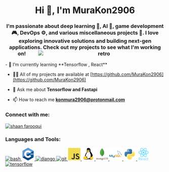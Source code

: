 <h1 align="center">Hi 👋, I'm MuraKon2906</h1>
<h3 align="center">I'm passionate about deep learning 🧠, AI 🤖, game development 🎮, DevOps ⚙️, and various miscellaneous projects 🌟. I love exploring innovative solutions and building next-gen applications. Check out my projects to see what I'm working on!
<img align ="right" alt="retro" width="400" src="https://www.google.com/imgres?q=gifs&imgurl=https%3A%2F%2Feurope1.discourse-cdn.com%2Ffigma%2Foriginal%2F3X%2F7%2F1%2F7105e9c010b3d1f0ea893ed5ca3bd58e6cec090e.gif&imgrefurl=https%3A%2F%2Fforum.figma.com%2Ft%2Feasily-copy-and-paste-animated-giffs-in-figjam-like-you-can-in-miro%2F65339&docid=_lHLee7RzdIXKM&tbnid=1HgvkAv0LBXdCM&vet=12ahUKEwib89eD0YeHAxUTRmcHHffaCxAQM3oECBUQAA..i&w=800&h=600&hcb=2&ved=2ahUKEwib89eD0YeHAxUTRmcHHffaCxAQM3oECBUQAA">
</h3>
- 🌱 I’m currently learning **Tensorflow , React**

- 👨‍💻 All of my projects are available at [https://github.com/MuraKon2906](https://github.com/MuraKon2906)

- 💬 Ask me about **Tensorflow and Fastapi**

- 📫 How to reach me **konmura2906@protonmail.com**

<h3 align="left">Connect with me:</h3>
<p align="left">
<a href="https://www.linkedin.com/in/shaan-farooqui-274062220/" target="blank"><img align="center" src="https://raw.githubusercontent.com/rahuldkjain/github-profile-readme-generator/master/src/images/icons/Social/linked-in-alt.svg" alt="shaan farooqui" height="30" width="40" /></a>
</p>

<h3 align="left">Languages and Tools:</h3>
<p align="left"> <a href="https://www.gnu.org/software/bash/" target="_blank" rel="noreferrer"> <img src="https://www.vectorlogo.zone/logos/gnu_bash/gnu_bash-icon.svg" alt="bash" width="40" height="40"/> </a> <a href="https://www.w3schools.com/cpp/" target="_blank" rel="noreferrer"> <img src="https://raw.githubusercontent.com/devicons/devicon/master/icons/cplusplus/cplusplus-original.svg" alt="cplusplus" width="40" height="40"/> </a> <a href="https://www.djangoproject.com/" target="_blank" rel="noreferrer"> <img src="https://cdn.worldvectorlogo.com/logos/django.svg" alt="django" width="40" height="40"/> </a> <a href="https://git-scm.com/" target="_blank" rel="noreferrer"> <img src="https://www.vectorlogo.zone/logos/git-scm/git-scm-icon.svg" alt="git" width="40" height="40"/> </a> <a href="https://developer.mozilla.org/en-US/docs/Web/JavaScript" target="_blank" rel="noreferrer"> <img src="https://raw.githubusercontent.com/devicons/devicon/master/icons/javascript/javascript-original.svg" alt="javascript" width="40" height="40"/> </a> <a href="https://www.linux.org/" target="_blank" rel="noreferrer"> <img src="https://raw.githubusercontent.com/devicons/devicon/master/icons/linux/linux-original.svg" alt="linux" width="40" height="40"/> </a> <a href="https://www.mongodb.com/" target="_blank" rel="noreferrer"> <img src="https://raw.githubusercontent.com/devicons/devicon/master/icons/mongodb/mongodb-original-wordmark.svg" alt="mongodb" width="40" height="40"/> </a> <a href="https://www.mysql.com/" target="_blank" rel="noreferrer"> <img src="https://raw.githubusercontent.com/devicons/devicon/master/icons/mysql/mysql-original-wordmark.svg" alt="mysql" width="40" height="40"/> </a> <a href="https://www.python.org" target="_blank" rel="noreferrer"> <img src="https://raw.githubusercontent.com/devicons/devicon/master/icons/python/python-original.svg" alt="python" width="40" height="40"/> </a> <a href="https://reactjs.org/" target="_blank" rel="noreferrer"> <img src="https://raw.githubusercontent.com/devicons/devicon/master/icons/react/react-original-wordmark.svg" alt="react" width="40" height="40"/> </a> <a href="https://www.tensorflow.org" target="_blank" rel="noreferrer"> <img src="https://www.vectorlogo.zone/logos/tensorflow/tensorflow-icon.svg" alt="tensorflow" width="40" height="40"/> </a> </p>
